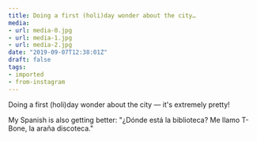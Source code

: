 ```yaml
---
title: Doing a first (holi)day wonder about the city…
media:
- url: media-0.jpg
- url: media-1.jpg
- url: media-2.jpg
date: "2019-09-07T12:38:01Z"
draft: false
tags:
- imported
- from-instagram
---
```

Doing a first \(holi\)day wonder about the city — it's extremely pretty\!



My Spanish is also getting better: "¿Dónde está la biblioteca? Me llamo T-Bone, la araña discoteca."
